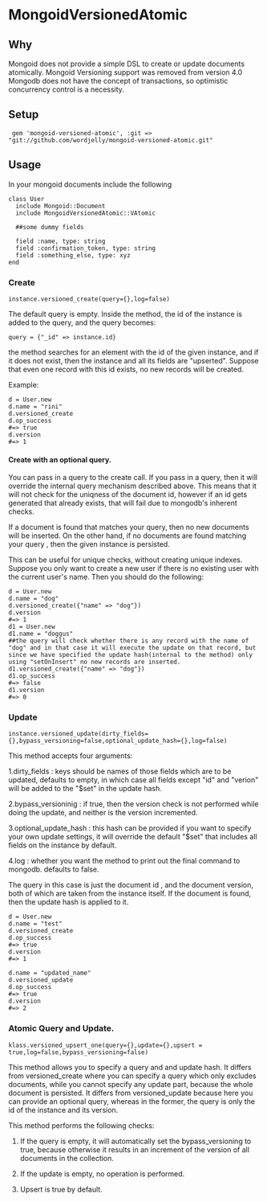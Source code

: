 # MongoidVersionedAtomic

## Why
Mongoid does not provide a simple DSL to create or update documents atomically.
Mongoid Versioning support was removed from version 4.0
Mongodb does not have the concept of transactions, so optimistic concurrency control is a necessity.

## Setup

     gem 'mongoid-versioned-atomic', :git => "git://github.com/wordjelly/mongoid-versioned-atomic.git"

## Usage

In your mongoid documents include the following
```
class User
  include Mongoid::Document
  include MongoidVersionedAtomic::VAtomic
  
  ##some dummy fields
  
  field :name, type: string
  field :confirmation_token, type: string
  field :something_else, type: xyz
end
```
    
### Create


```
instance.versioned_create(query={},log=false)
```

The default query is empty.
Inside the method, the id of the instance is added to the query, and the query becomes:

```
query = {"_id" => instance.id}
```
the method searches for an element with the id of the given instance, and if it does not exist, then the instance and all its fields are "upserted". Suppose that even one record with this id exists, no new records will be created.


Example:

```
d = User.new
d.name = "rini"
d.versioned_create
d.op_success
#=> true
d.version
#=> 1

```

#### Create with an optional query.

You can pass in a query to the create call. If you pass in a query, then it will override the internal query mechanism described above. This means that it will not check for the uniqness of the document id, however if an id gets generated that already exists, that will fail due to mongodb's inherent checks.

If a document is found that matches your query, then no new documents will be inserted. On the other hand, if no documents are found matching your query , then the given instance is persisted.

This can be useful for unique checks, without creating unique indexes. Suppose you only want to create a new user if there is no existing user with the current user's name. Then you should do the following:



```
d = User.new
d.name = "dog"
d.versioned_create({"name" => "dog"})
d.version
#=> 1
d1 = User.new
d1.name = "doggus"
##the query will check whether there is any record with the name of "dog" and in that case it will execute the update on that record, but since we have specified the update hash(internal to the method) only using "setOnInsert" no new records are inserted.
d1.versioned_create({"name" => "dog"})
d1.op_success
#=> false
d1.version
#=> 0
```



### Update

```
instance.versioned_update(dirty_fields={},bypass_versioning=false,optional_update_hash={},log=false)
```

This method accepts four arguments:


1.dirty_fields : keys should be names of those fields which are to be updated, defaults to empty, in which case all fields except "id" and "verion" will be added to the "$set" in the update hash.

2.bypass_versioninig : if true, then the version check is not performed while doing the update, and neither is the version incremented.

3.optional_update_hash : this hash can be provided if you want to specify your own update settings, it will override the default "$set" that includes all fields on the instance by default.

4.log : whether you want the method to print out the final command to mongodb. defaults to false.

The query in this case is just the document id , and the document version, both of which are taken from the instance itself. If the document is found, then the update hash is applied to it.

```
d = User.new
d.name = "test"
d.versioned_create
d.op_success
#=> true
d.version
#=> 1

d.name = "updated_name"
d.versioned_update
d.op_success
#=> true
d.version
#=> 2
```


### Atomic Query and Update.
```
klass.versioned_upsert_one(query={},update={},upsert = true,log=false,bypass_versioning=false)
```

This method allows you to specify a query and and update hash.
It differs from versioned_create where you can specify a query which only excludes documents, while you cannot specify any update part, because the whole document is persisted.
It differs from versioned_update because here you can provide an optional query, whereas in the former, the query is only the id of the instance and its version.

This method performs the following checks:


1. If the query is empty, it will automatically set the bypass_versioning to true, because otherwise it results in an increment of the version of all documents in the collection.

2. If the update is empty, no operation is performed.

3. Upsert is true by default.



  
